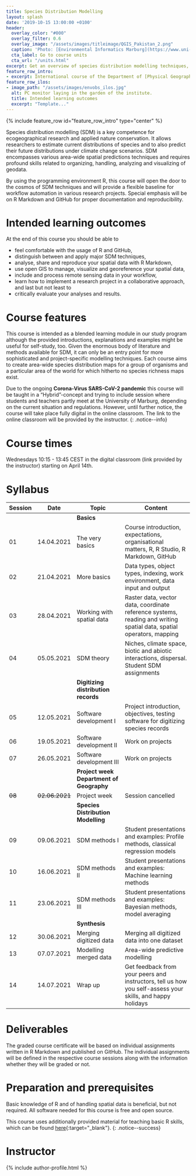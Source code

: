 ```yaml
---
title: Species Distribution Modelling
layout: splash
date: '2019-10-15 13:00:00 +0100'
header:
  overlay_color: "#000"
  overlay_filter: 0.6
  overlay_image: "/assets/images/titleimage/QGIS_Pakistan_2.png"
  caption: 'Photo: [Environmental Informatics Marburg](https://www.uni-marburg.de/en/fb19/disciplines/physisch/environmentalinformatics){:target="_blank"}'
  cta_label: Go to course units
  cta_url: "/units.html"
excerpt: Get an overview of species distribution modelling techniques, use R for handling, modelling and visualizing geo-datasets, and conjointly develop software for digitizing species distribution records
feature_row_intro:
- excerpt: International course of the Department of [Physical Geography](https://www.uni-marburg.de/en/fb19/disciplines/physisch){:target="_blank"} at [Marburg University](https://www.uni-marburg.de/en){:target="_blank"}
feature_row_ilos:
- image_path: "/assets/images/envobs_ilos.jpg"
  alt: PC monitor laying in the garden of the institute.
  title: Intended learning outcomes
  excerpt: "Template..."
---
```


{% include feature_row id="feature_row_intro" type="center" %}

Species distribution modelling (SDM) is a key competence for ecogeographical research and applied nature conservation. 
It allows researchers to estimate current distributions of species and to also predict their future distributions under climate change scenarios.
SDM encompasses various area-wide spatial predictions techniques and requires profound skills related to organizing, handling, analyzing and visualizing of geodata. 

By using the programming environment R, this course will open the door to the cosmos of SDM techniques and will provide a flexible baseline for workflow automation in various research projects. Special emphasis will be on R Markdown and GitHub for proper documentation and reproducibility. 


# Intended learning outcomes
At the end of this course you should be able to

* feel comfortable with the usage of R and GitHub,
* distinguish between and apply major SDM techniques,
* analyse, share and reproduce your spatial data with R Markdown,
* use open GIS to manage, visualize and georeference your spatial data,
* include and process remote sensing data in your workflow,
* learn how to implement a research project in a collaborative approach, and last but not least to
* critically evaluate your analyses and results.


# Course features

This course is intended as a blended learning module in our study program although the provided introductions, explanations and examples might be useful for self-study, too.
Given the enormous body of literature and methods available for SDM, it can only be an entry point for more sophisticated and project-specific modelling techniques.
Each course aims to create area-wide species distribution maps for a group of organisms and a particular area of the world for which hitherto no species richness maps exist.

Due to the ongoing **Corona-Virus SARS-CoV-2 pandemic** this course will be taught in a “Hybrid”-concept and trying to include session where students and  teachers partly meet at the University of Marburg, depending on the current situation and regulations.
However, until further notice, the course will take place fully digital in the online classroom.
The link to the online classroom will be provided by the instructor.
{: .notice--info}

# Course times

Wednesdays 10:15 - 13:45 CEST in the digital classroom (link provided by the instructor) starting on April 14th.


# Syllabus

| Session |  Date | Topic                        | Content                                                                          |
|---------|-------|------------------------------|----------------------------------------------------------------------------------|
||| **Basics** ||
| 01 | 14.04.2021 | The very basics              | Course introduction, expectations, organisational matters, R, R Studio, R Markdown, GitHub     |
| 02 | 21.04.2021 | More basics                  | Data types, object types, indexing, work environment, data input and output                    |
| 03 | 28.04.2021 | Working with spatial data    | Raster data, vector data, coordinate reference systems, reading and writing spatial data, spatial operators, mapping |
| 04 | 05.05.2021 | SDM theory                   | Niches, climate space, biotic and abiotic interactions, dispersal. Student SDM assignments                           |
||| **Digitizing distribution records**          ||
| 05 | 12.05.2021 | Software development I       | Project introduction, objectives, testing software for digitizing species records |
| 06 | 19.05.2021 | Software development II      | Work on projects                                                                  |
| 07 | 26.05.2021 | Software development III     | Work on projects                                                                  |
||| **Project week Department of Geography**       ||
| ~~08~~ | ~~02.06.2021~~ | Project week         | Session cancelled |
||| **Species Distribution Modelling**           ||
| 09 | 09.06.2021 | SDM methods I                | Student presentations and examples: Profile methods, classical regression models |
| 10 | 16.06.2021 | SDM methods II               | Student presentations and examples: Machine learning methods                     |
| 11 | 23.06.2021 | SDM methods III              | Student presentations and examples: Bayesian methods, model averaging            |
||| **Synthesis**                                ||
| 12 | 30.06.2021 | Merging digitized data       | Merging all digitized data into one dataset |
| 13 | 07.07.2021 | Modelling merged data        | Area-wide predictive modelling |
| 14 | 14.07.2021 | Wrap up                      | Get feedback from your peers and instructors, tell us how you self-assess your skills, and happy holidays |


# Deliverables

The graded course certificate will be based on individual assignments written in R Markdown and published on GitHub.
The individual assignments will be defined in the respective course sessions along with the information whether they will be graded or not.


# Preparation and prerequisites

Basic knowledge of R and of handling spatial data is beneficial, but not required.
All software needed for this course is free and open source.

This course uses additionally provided material for teaching basic R skills, 
which can be found [here](https://geomoer.github.io/moer-base-r/){:target="_blank"}.
{: .notice--success}


# Instructor
{% include author-profile.html %}

<!--
[Go to course units]({{ site.baseurl }}{% link _pages/units.md %}){: .btn .btn--success .btn--large .align-center}
-->


